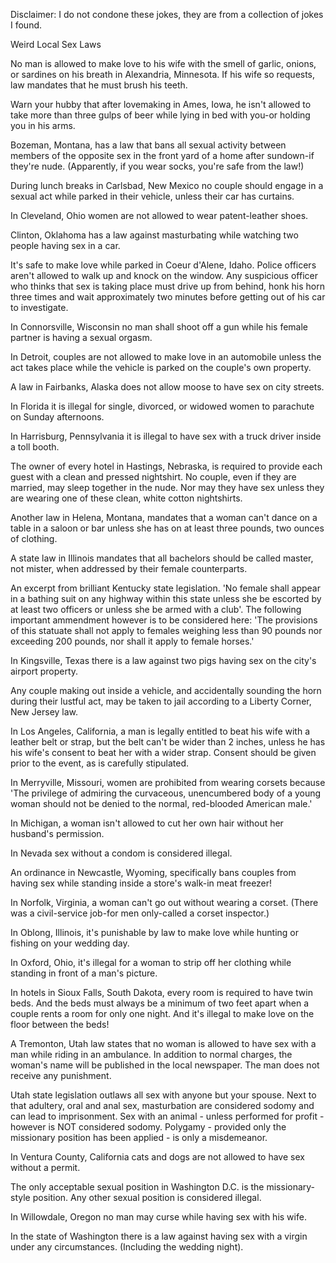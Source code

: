 Disclaimer: I do not condone these jokes, they are from a collection of jokes I found.

Weird Local Sex Laws

No man is allowed to make love to his wife with the smell of garlic, onions, or sardines on his breath in Alexandria, Minnesota. If his wife so requests, law mandates that he must brush his teeth.

Warn your hubby that after lovemaking in Ames, Iowa, he isn't allowed to take more than three gulps of beer while lying in bed with you-or holding you in his arms.

Bozeman, Montana, has a law that bans all sexual activity between members of the opposite sex in the front yard of a home after sundown-if they're nude. (Apparently, if you wear socks, you're safe from the law!)

During lunch breaks in Carlsbad, New Mexico no couple should engage in a sexual act while parked in their vehicle, unless their car has curtains.

In Cleveland, Ohio women are not allowed to wear patent-leather shoes.

Clinton, Oklahoma has a law against masturbating while watching two people having sex in a car.

It's safe to make love while parked in Coeur d'Alene, Idaho. Police officers aren't allowed to walk up and knock on the window. Any suspicious officer who thinks that sex is taking place must drive up from behind, honk his horn three times and wait approximately two minutes before getting out of his car to investigate.

In Connorsville, Wisconsin no man shall shoot off a gun while his female partner is having a sexual orgasm.

In Detroit, couples are not allowed to make love in an automobile unless the act takes place while the vehicle is parked on the couple's own property.

A law in Fairbanks, Alaska does not allow moose to have sex on city streets.

In Florida it is illegal for single, divorced, or widowed women to parachute on Sunday afternoons.

In Harrisburg, Pennsylvania it is illegal to have sex with a truck driver inside a toll booth.

The owner of every hotel in Hastings, Nebraska, is required to provide each guest with a clean and pressed nightshirt. No couple, even if they are married, may sleep together in the nude. Nor may they have sex unless they are wearing one of these clean, white cotton nightshirts.

Another law in Helena, Montana, mandates that a woman can't dance on a table in a saloon or bar unless she has on at least three pounds, two ounces of clothing.

A state law in Illinois mandates that all bachelors should be called master, not mister, when addressed by their female counterparts.

An excerpt from brilliant Kentucky state legislation. 'No female shall appear in a bathing suit on any highway within this state unless she be escorted by at least two officers or unless she be armed with a club'. The following important ammendment however is to be considered here: 'The provisions of this statuate shall not apply to females weighing less than 90 pounds nor exceeding 200 pounds, nor shall it apply to female horses.'

In Kingsville, Texas there is a law against two pigs having sex on the city's airport property.

Any couple making out inside a vehicle, and accidentally sounding the horn during their lustful act, may be taken to jail according to a Liberty Corner, New Jersey law.

In Los Angeles, California, a man is legally entitled to beat his wife with a leather belt or strap, but the belt can't be wider than 2 inches, unless he has his wife's consent to beat her with a wider strap. Consent should be given prior to the event, as is carefully stipulated.

In Merryville, Missouri, women are prohibited from wearing corsets because 'The privilege of admiring the curvaceous, unencumbered body of a young woman should not be denied to the normal, red-blooded American male.'

In Michigan, a woman isn't allowed to cut her own hair without her husband's permission.

In Nevada sex without a condom is considered illegal.

An ordinance in Newcastle, Wyoming, specifically bans couples from having sex while standing inside a store's walk-in meat freezer!

In Norfolk, Virginia, a woman can't go out without wearing a corset. (There was a civil-service job-for men only-called a corset inspector.)

In Oblong, Illinois, it's punishable by law to make love while hunting or fishing on your wedding day.

In Oxford, Ohio, it's illegal for a woman to strip off her clothing while standing in front of a man's picture.

In hotels in Sioux Falls, South Dakota, every room is required to have twin beds. And the beds must always be a minimum of two feet apart when a couple rents a room for only one night. And it's illegal to make love on the floor between the beds!

A Tremonton, Utah law states that no woman is allowed to have sex with a man while riding in an ambulance. In addition to normal charges, the woman's name will be published in the local newspaper. The man does not receive any punishment.

Utah state legislation outlaws all sex with anyone but your spouse. Next to that adultery, oral and anal sex, masturbation are considered sodomy and can lead to imprisonment. Sex with an animal - unless performed for profit - however is NOT considered sodomy. Polygamy - provided only the missionary position has been applied - is only a misdemeanor.

In Ventura County, California cats and dogs are not allowed to have sex without a permit.

The only acceptable sexual position in Washington D.C. is the missionary-style position. Any other sexual position is considered illegal.

In Willowdale, Oregon no man may curse while having sex with his wife.

In the state of Washington there is a law against having sex with a virgin under any circumstances. (Including the wedding night).


